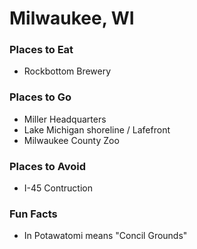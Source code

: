 # Milwaukee, WI

### Places to Eat
- Rockbottom Brewery

### Places to Go
- Miller Headquarters
- Lake Michigan shoreline / Lafefront
- Milwaukee County Zoo

### Places to Avoid
- I-45 Contruction

### Fun Facts
- In Potawatomi means "Concil Grounds"
